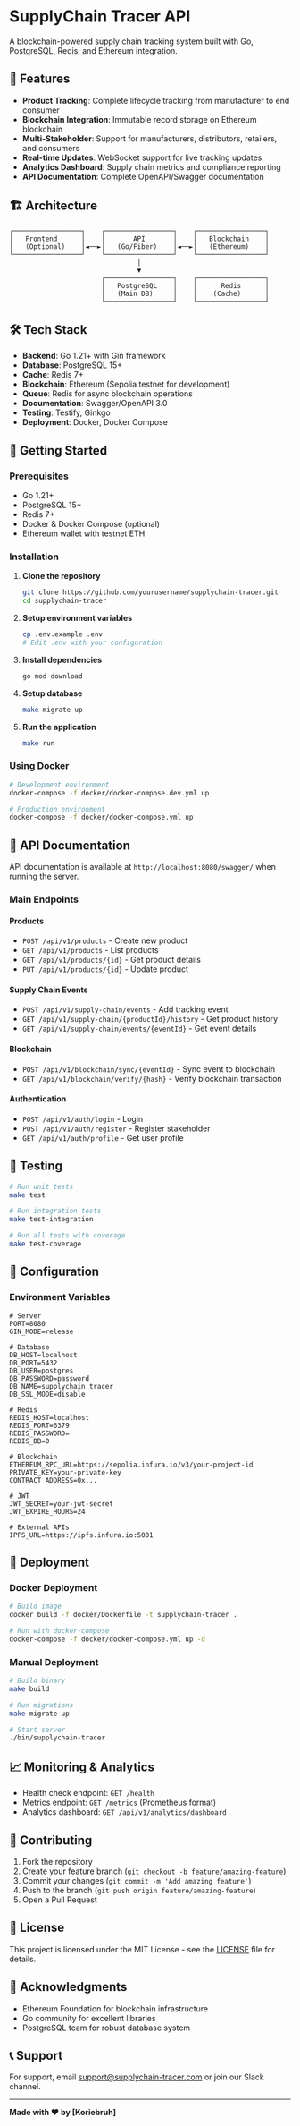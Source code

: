 # SupplyChain Tracer API

A blockchain-powered supply chain tracking system built with Go, PostgreSQL, Redis, and Ethereum integration.

## 🚀 Features

- **Product Tracking**: Complete lifecycle tracking from manufacturer to end consumer
- **Blockchain Integration**: Immutable record storage on Ethereum blockchain
- **Multi-Stakeholder**: Support for manufacturers, distributors, retailers, and consumers
- **Real-time Updates**: WebSocket support for live tracking updates
- **Analytics Dashboard**: Supply chain metrics and compliance reporting
- **API Documentation**: Complete OpenAPI/Swagger documentation

## 🏗️ Architecture

```
┌─────────────────┐    ┌─────────────────┐    ┌─────────────────┐
│   Frontend      │    │       API       │    │   Blockchain    │
│   (Optional)    │◄──►│   (Go/Fiber)    │◄──►│   (Ethereum)    │
└─────────────────┘    └─────────────────┘    └─────────────────┘
                                │
                                ▼
                       ┌─────────────────┐    ┌─────────────────┐
                       │   PostgreSQL    │    │      Redis      │
                       │   (Main DB)     │    │    (Cache)      │
                       └─────────────────┘    └─────────────────┘
```

## 🛠️ Tech Stack

- **Backend**: Go 1.21+ with Gin framework
- **Database**: PostgreSQL 15+
- **Cache**: Redis 7+
- **Blockchain**: Ethereum (Sepolia testnet for development)
- **Queue**: Redis for async blockchain operations
- **Documentation**: Swagger/OpenAPI 3.0
- **Testing**: Testify, Ginkgo
- **Deployment**: Docker, Docker Compose

## 🚦 Getting Started

### Prerequisites

- Go 1.21+
- PostgreSQL 15+
- Redis 7+
- Docker & Docker Compose (optional)
- Ethereum wallet with testnet ETH

### Installation

1. **Clone the repository**
   ```bash
   git clone https://github.com/yourusername/supplychain-tracer.git
   cd supplychain-tracer
   ```

2. **Setup environment variables**
   ```bash
   cp .env.example .env
   # Edit .env with your configuration
   ```

3. **Install dependencies**
   ```bash
   go mod download
   ```

4. **Setup database**
   ```bash
   make migrate-up
   ```

5. **Run the application**
   ```bash
   make run
   ```

### Using Docker

```bash
# Development environment
docker-compose -f docker/docker-compose.dev.yml up

# Production environment
docker-compose -f docker/docker-compose.yml up
```

## 📖 API Documentation

API documentation is available at `http://localhost:8080/swagger/` when running the server.

### Main Endpoints

#### Products
- `POST /api/v1/products` - Create new product
- `GET /api/v1/products` - List products
- `GET /api/v1/products/{id}` - Get product details
- `PUT /api/v1/products/{id}` - Update product

#### Supply Chain Events
- `POST /api/v1/supply-chain/events` - Add tracking event
- `GET /api/v1/supply-chain/{productId}/history` - Get product history
- `GET /api/v1/supply-chain/events/{eventId}` - Get event details

#### Blockchain
- `POST /api/v1/blockchain/sync/{eventId}` - Sync event to blockchain
- `GET /api/v1/blockchain/verify/{hash}` - Verify blockchain transaction

#### Authentication
- `POST /api/v1/auth/login` - Login
- `POST /api/v1/auth/register` - Register stakeholder
- `GET /api/v1/auth/profile` - Get user profile

## 🧪 Testing

```bash
# Run unit tests
make test

# Run integration tests
make test-integration

# Run all tests with coverage
make test-coverage
```
## 🔧 Configuration

### Environment Variables

```env
# Server
PORT=8080
GIN_MODE=release

# Database
DB_HOST=localhost
DB_PORT=5432
DB_USER=postgres
DB_PASSWORD=password
DB_NAME=supplychain_tracer
DB_SSL_MODE=disable

# Redis
REDIS_HOST=localhost
REDIS_PORT=6379
REDIS_PASSWORD=
REDIS_DB=0

# Blockchain
ETHEREUM_RPC_URL=https://sepolia.infura.io/v3/your-project-id
PRIVATE_KEY=your-private-key
CONTRACT_ADDRESS=0x...

# JWT
JWT_SECRET=your-jwt-secret
JWT_EXPIRE_HOURS=24

# External APIs
IPFS_URL=https://ipfs.infura.io:5001
```

## 🚀 Deployment

### Docker Deployment

```bash
# Build image
docker build -f docker/Dockerfile -t supplychain-tracer .

# Run with docker-compose
docker-compose -f docker/docker-compose.yml up -d
```

### Manual Deployment

```bash
# Build binary
make build

# Run migrations
make migrate-up

# Start server
./bin/supplychain-tracer
```

## 📈 Monitoring & Analytics

- Health check endpoint: `GET /health`
- Metrics endpoint: `GET /metrics` (Prometheus format)
- Analytics dashboard: `GET /api/v1/analytics/dashboard`

## 🤝 Contributing

1. Fork the repository
2. Create your feature branch (`git checkout -b feature/amazing-feature`)
3. Commit your changes (`git commit -m 'Add amazing feature'`)
4. Push to the branch (`git push origin feature/amazing-feature`)
5. Open a Pull Request

## 📝 License

This project is licensed under the MIT License - see the [LICENSE](LICENSE) file for details.

## 🙏 Acknowledgments

- Ethereum Foundation for blockchain infrastructure
- Go community for excellent libraries
- PostgreSQL team for robust database system

## 📞 Support

For support, email support@supplychain-tracer.com or join our Slack channel.

---

**Made with ❤️ by [Koriebruh]**